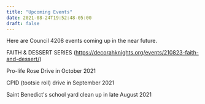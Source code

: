 ```yaml
---
title: "Upcoming Events"
date: 2021-08-24T19:52:48-05:00
draft: false
---
```

Here are Council 4208 events coming up in the near future.
<!--more-->
FAITH & DESSERT SERIES (https://decorahknights.org/events/210823-faith-and-dessert/)

Pro-life Rose Drive in October 2021

CPID (tootsie roll) drive in September 2021

Saint Benedict's school yard clean up in late August 2021